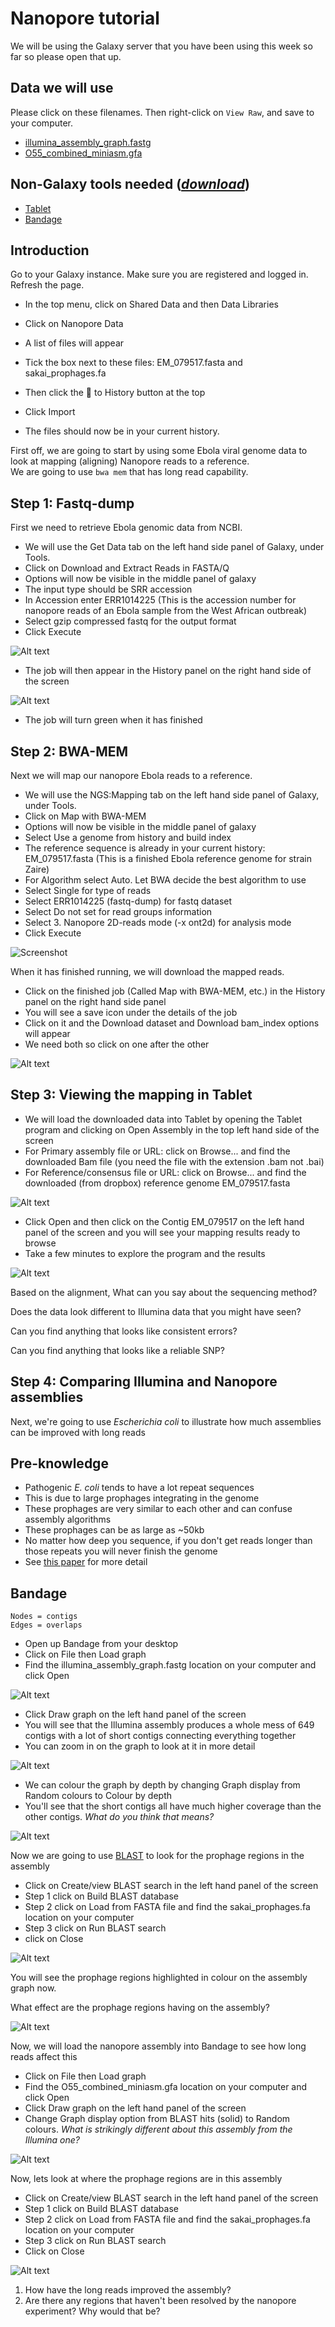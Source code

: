 # Nanopore tutorial

We will be using the Galaxy server that you have been using this week so far so please open that up.

## Data we will use

Please click on these filenames. Then right-click on `View Raw`, and save to your computer.

* [<FN>illumina_assembly_graph.fastg</FN>](https://github.com/sepsis-omics/mcgill-si-2018/blob/master/docs/modules/nanopore-ebola/illumina_assembly_graph.fastg)
* [<FN>O55_combined_miniasm.gfa</FN>](https://github.com/sepsis-omics/mcgill-si-2018/blob/master/docs/modules/nanopore-ebola/O55_combined_miniasm.gfa)



## Non-Galaxy tools needed ([_download_](https://www.dropbox.com/sh/kvvkvmhbwzovcg2/AAASrlyOWSq2jt-IQKyPjBgZa/Software_to_install?dl=0))

* [Tablet](https://ics.hutton.ac.uk/tablet/)
* [Bandage](http://rrwick.github.io/Bandage/)

## Introduction

Go to your Galaxy instance. Make sure you are registered and logged in. Refresh the page.

- In the top menu, click on <ss>Shared Data</ss> and then <ss>Data Libraries</ss>
- Click on <fn>Nanopore Data</fn>
- A list of files will appear
- Tick the box next to these files: <FN>EM_079517.fasta</FN> and <FN>sakai_prophages.fa</FN>


- Then click the <bu>&#x1F4D2; to History</bu> button at the top
- Click <bu>Import</bux>
- The files should now be in your current history.

First off, we are going to start by using some Ebola viral genome data to look at
mapping (aligning) Nanopore reads to a reference.  
We are going to use `bwa mem` that has long read capability.


## Step 1: Fastq-dump
First we need to retrieve Ebola genomic data from NCBI. 

* We will use the <SS>Get Data</SS> tab on the left hand side panel of Galaxy, under <SS>Tools</SS>.
* Click on <SS>Download and Extract Reads in FASTA/Q</SS>
* Options will now be visible in the middle panel of galaxy
* The input type should be <SS>SRR accession</SS>
* In Accession enter <SS>ERR1014225</SS> (This is the accession number for nanopore reads of an Ebola sample from the West African outbreak)
* Select <SS>gzip compressed fastq</SS> for the output format
* Click <SS>Execute</SS>

![Alt text](screenshots/Screen%20Shot%202018-06-07%20at%209.52.33%20AM.png)

* The job will then appear in the <SS>History</SS> panel on the right hand side of the screen

![Alt text](screenshots/Screen%20Shot%202018-06-07%20at%2010.07.13%20AM.png)

* The job will turn green when it has finished

## Step 2: BWA-MEM
Next we will map our nanopore Ebola reads to a reference.

* We will use the <SS>NGS:Mapping</SS> tab on the left hand side panel of Galaxy, under <SS>Tools</SS>.
* Click on <SS>Map with BWA-MEM</SS>
* Options will now be visible in the middle panel of galaxy
* Select <SS>Use a genome from history and build index</SS>
* The reference sequence is already in your current history: <FN>EM_079517.fasta</FN> (This is a finished Ebola reference genome for strain Zaire)
* For Algorithm select <SS>Auto. Let BWA decide the best algorithm to use</SS>
* Select <SS>Single</SS> for type of reads
* Select <SS>ERR1014225 (fastq-dump)</SS> for fastq dataset
* Select <SS>Do not set</SS> for read groups information
* Select <SS>3. Nanopore 2D-reads mode (-x ont2d)</SS> for analysis mode  
* Click <SS>Execute</SS>

![Screenshot](screenshots/Screen%20Shot%202018-06-07%20at%2010.07.13%20AM.png)

When it has finished running, we will download the mapped reads.

* Click on the finished job (Called <SS>Map with BWA-MEM</SS>, etc.) in the <SS>History</SS> panel on the right hand side panel 
* You will see a save icon under the details of the job
* Click on it and the <SS>Download dataset</SS> and <SS>Download bam_index</SS> options will appear
* We need both so click on one after the other

![Alt text](screenshots/Screen%20Shot%202018-06-07%20at%2010.32.52%20AM.png)

## Step 3: Viewing the mapping in Tablet

* We will load the downloaded data into Tablet by opening the Tablet program and clicking on <SS>Open Assembly</SS> in the top left hand side of the screen
* For <SS>Primary assembly file or URL:</SS> click on <SS>Browse...</SS> and find the downloaded Bam file (you need the file with the extension <FN>.bam</FN> not <FN>.bai</FN>)
* For <SS>Reference/consensus file or URL:</SS> click on <SS>Browse...</SS> and find the downloaded (from dropbox) reference genome <FN>EM_079517.fasta</FN>

![Alt text](screenshots/Screen%20Shot%202018-06-07%20at%2010.42.02%20AM.png)

* Click <SS>Open</SS> and then click on the Contig <FN>EM_079517</FN> on the left hand panel of the screen and you will see your mapping results ready to browse
* Take a few minutes to explore the program and the results

![Alt text](screenshots/Screen%20Shot%202018-06-07%20at%2010.44.03%20AM.png)

Based on the alignment, What can you say about the sequencing method?

Does the data look different to Illumina data that you might have seen?

Can you find anything that looks like consistent errors?

Can you find anything that looks like a reliable SNP?

## Step 4: Comparing Illumina and Nanopore assemblies

Next, we're going to use *Escherichia coli* to illustrate how much assemblies can be improved with long reads

## Pre-knowledge

* Pathogenic *E. coli* tends to have a lot repeat sequences
* This is due to large prophages integrating in the genome
* These prophages are very similar to each other and can confuse assembly algorithms 
* These prophages can be as large as ~50kb
* No matter how deep you sequence, if you don't get reads longer than those repeats you will never finish the genome
* See [this paper](https://genomebiology.biomedcentral.com/articles/10.1186/gb-2013-14-9-r101) for more detail

## Bandage


	Nodes = contigs
	Edges = overlaps

* Open up Bandage from your desktop
* Click on <SS>File</SS> then <SS>Load graph</SS>
* Find the <SS>illumina_assembly_graph.fastg</SS> location on your computer and click <SS>Open</SS>

![Alt text](screenshots/Screen%20Shot%202018-06-07%20at%2011.20.11%20AM.png)

 * Click <SS>Draw graph</SS> on the left hand panel of the screen
 * You will see that the Illumina assembly produces a whole mess of 649 contigs with a lot of short contigs connecting everything together
 * You can zoom in on the graph to look at it in more detail

![Alt text](screenshots/Screen%20Shot%202018-06-07%20at%2012.40.28%20PM.png)

 * We can colour the graph by depth by changing <SS>Graph display</SS> from <SS>Random colours</SS> to <SS>Colour by depth</SS>
 * You'll see that the short contigs all have much higher coverage than the other contigs. *What do you think that means?*

![Alt text](screenshots/Screen%20Shot%202018-06-07%20at%2012.47.48%20PM.png)

Now we are going to use [BLAST](https://blast.ncbi.nlm.nih.gov/Blast.cgi) to look for the prophage regions in the assembly

* Click on <SS>Create/view BLAST search</SS> in the left hand panel of the screen
* <SS>Step 1</SS> click on <SS>Build BLAST database</SS>
* <SS>Step 2</SS> click on <SS>Load from FASTA file</SS> and find the <FN>sakai_prophages.fa</FN> location on your computer
* <SS>Step 3</SS> click on <SS>Run BLAST search</SS>
* click on <SS>Close</SS>

![Alt text](screenshots/Screen%20Shot%202018-06-07%20at%2012.52.56%20PM.png)

You will see the prophage regions highlighted in colour on the assembly graph now.

What effect are the prophage regions having on the assembly?

![Alt text](screenshots/Screen%20Shot%202018-06-07%20at%2012.54.03%20PM.png)

Now, we will load the nanopore assembly into Bandage to see how long reads affect this

* Click on <SS>File</SS> then <SS>Load graph</SS>
* Find the <FN>O55_combined_miniasm.gfa</FN> location on your computer and click <SS>Open</SS>
* Click <SS>Draw graph</SS> on the left hand panel of the screen
* Change <SS>Graph display</SS> option from <SS>BLAST hits (solid)</SS> to <SS>Random colours</SS>. *What is strikingly different about this assembly from the Illumina one?*

![Alt text](screenshots/Screen%20Shot%202018-06-07%20at%2012.58.17%20PM.png)

Now, lets look at where the prophage regions are in this assembly

* Click on <SS>Create/view BLAST search</SS> in the left hand panel of the screen
* <SS>Step 1</SS> click on <SS>Build BLAST database</SS>
* <SS>Step 2</SS> click on <SS>Load from FASTA file</SS> and find the <FN>sakai_prophages.fa</FN> location on your computer
* <SS>Step 3</SS> click on <SS>Run BLAST search</SS>
* Click on <SS>Close</SS>

![Alt text](screenshots/Screen%20Shot%202018-06-07%20at%2012.59.42%20PM.png)

1. How have the long reads improved the assembly?
2. Are there any regions that haven't been resolved by the nanopore experiment? Why would that be?
